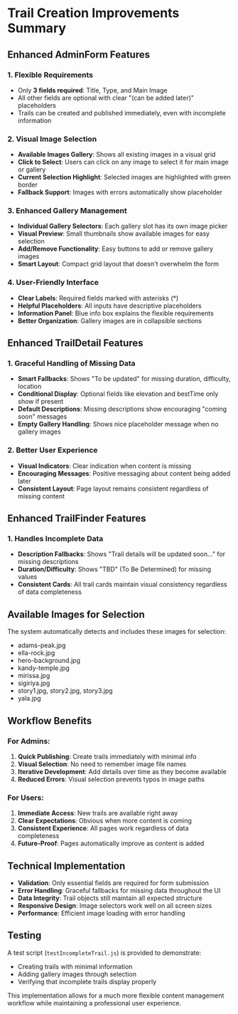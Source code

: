 # Trail Creation Improvements Summary

## Enhanced AdminForm Features

### 1. **Flexible Requirements**
- Only **3 fields required**: Title, Type, and Main Image
- All other fields are optional with clear "(can be added later)" placeholders
- Trails can be created and published immediately, even with incomplete information

### 2. **Visual Image Selection**
- **Available Images Gallery**: Shows all existing images in a visual grid
- **Click to Select**: Users can click on any image to select it for main image or gallery
- **Current Selection Highlight**: Selected images are highlighted with green border
- **Fallback Support**: Images with errors automatically show placeholder

### 3. **Enhanced Gallery Management**
- **Individual Gallery Selectors**: Each gallery slot has its own image picker
- **Visual Preview**: Small thumbnails show available images for easy selection
- **Add/Remove Functionality**: Easy buttons to add or remove gallery images
- **Smart Layout**: Compact grid layout that doesn't overwhelm the form

### 4. **User-Friendly Interface**
- **Clear Labels**: Required fields marked with asterisks (*)
- **Helpful Placeholders**: All inputs have descriptive placeholders
- **Information Panel**: Blue info box explains the flexible requirements
- **Better Organization**: Gallery images are in collapsible sections

## Enhanced TrailDetail Features

### 1. **Graceful Handling of Missing Data**
- **Smart Fallbacks**: Shows "To be updated" for missing duration, difficulty, location
- **Conditional Display**: Optional fields like elevation and bestTime only show if present
- **Default Descriptions**: Missing descriptions show encouraging "coming soon" messages
- **Empty Gallery Handling**: Shows nice placeholder message when no gallery images

### 2. **Better User Experience**
- **Visual Indicators**: Clear indication when content is missing
- **Encouraging Messages**: Positive messaging about content being added later
- **Consistent Layout**: Page layout remains consistent regardless of missing content

## Enhanced TrailFinder Features

### 1. **Handles Incomplete Data**
- **Description Fallbacks**: Shows "Trail details will be updated soon..." for missing descriptions
- **Duration/Difficulty**: Shows "TBD" (To Be Determined) for missing values
- **Consistent Cards**: All trail cards maintain visual consistency regardless of data completeness

## Available Images for Selection

The system automatically detects and includes these images for selection:
- adams-peak.jpg
- ella-rock.jpg 
- hero-background.jpg
- kandy-temple.jpg
- mirissa.jpg
- sigiriya.jpg
- story1.jpg, story2.jpg, story3.jpg
- yala.jpg

## Workflow Benefits

### For Admins:
1. **Quick Publishing**: Create trails immediately with minimal info
2. **Visual Selection**: No need to remember image file names
3. **Iterative Development**: Add details over time as they become available
4. **Reduced Errors**: Visual selection prevents typos in image paths

### For Users:
1. **Immediate Access**: New trails are available right away
2. **Clear Expectations**: Obvious when more content is coming
3. **Consistent Experience**: All pages work regardless of data completeness
4. **Future-Proof**: Pages automatically improve as content is added

## Technical Implementation

- **Validation**: Only essential fields are required for form submission
- **Error Handling**: Graceful fallbacks for missing data throughout the UI
- **Data Integrity**: Trail objects still maintain all expected structure
- **Responsive Design**: Image selectors work well on all screen sizes
- **Performance**: Efficient image loading with error handling

## Testing

A test script (`testIncompleteTrail.js`) is provided to demonstrate:
- Creating trails with minimal information
- Adding gallery images through selection
- Verifying that incomplete trails display properly

This implementation allows for a much more flexible content management workflow while maintaining a professional user experience.
